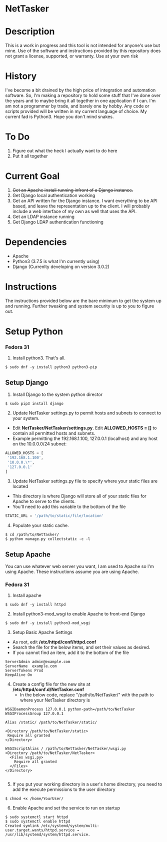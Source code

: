 # NetTasker #
# Description #
This is a work in progress and this tool is not intended for anyone's use but mine.  Use of the software and instructions provided by this repository does not grant a license, supported, or warranty.  Use at your own risk

# History #
I've become a bit drained by the high price of integration and automation software.  So, I'm making a repository to hold some stuff that I've done over the years and to maybe bring it all together in one application if I can.  I'm am not a programmer by trade, and barely one by hobby.  Any code or scripts provided will be written in my current language of choice.  My current fad is Python3.  Hope you don't mind snakes.

# To Do #
1. Figure out what the heck I actually want to do here
2. Put it all together

# Current Goal #
1. ~~Get an Apache install running infront of a Django instance.~~
2. Get Django local authentication working
3. Get an API written for the Django instance.  I want everything to be API based, and leave the representation up to the client.  I will probably include a web interface of my own as well that uses the API.
4. Get an LDAP instance running
4. Get Django LDAP authentication functioning

# Dependencies #
- Apache
- Python3 (3.7.5 is what I'm currently using)
- Django (Currenlty developing on version 3.0.2)

# Instructions #
The instructions provided below are the bare minimum to get the system up and running.  Further tweaking and system security is up to you to figure out.

# Setup Python #

### Fedora 31 ###
1. Install python3.  That's all.
```
$ sudo dnf -y install python3 python3-pip
```


## Setup Django ##
1. Install Django to the system python director
```
$ sudo pip3 install django
```

2. Update NetTasker settings.py to permit hosts and subnets to connect to your system.
 - Edit __NetTasker/NetTasker/settings.py__.  Edit __ALLOWED_HOSTS = []__ to contain all permitted hosts and subnets.
 - Example permitting the 192.168.1.100, 127.0.0.1 (localhost) and any host on the 10.0.0.0/24 subnet:
```python
ALLOWED_HOSTS = [
 '192.168.1.100', 
 '10.0.0.\*',
 '127.0.0.1'
]
```

3. Update NetTasker settings.py file to specify where your static files are located
 - This directory is where Django will store all of your static files for Apache to serve to the clients.
 - You'll need to add this variable to the bottom of the file
```python
STATIC_URL = '/path/to/static/file/location'
```

4. Populate your static cache.
```
$ cd /path/to/NetTasker/
$ python manage.py collectstatic -c -l

```

## Setup Apache ##
You can use whatever web server you want, I am used to Apache so I'm using Apache.  These instructions assume you are using Apache.

### Fedora 31 ###
1. Install apache
```
$ sudo dnf -y install httpd
```

2. Install python3-mod_wsgi to enable Apache to front-end Django
```
$ sudo dnf -y install python3-mod_wsgi
```

3. Setup Basic Apache Settings
 - As root, edit __/etc/httpd/conf/httpd.conf__
 - Search the file for the below items, and set their values as desired.
  - If you cannot find an item, add it to the bottom of the file
```
ServerAdmin admin@example.com
ServerName  example.com
ServerTokens Prod
KeepAlive On
```

4. Create a config file for the new site at __/etc/httpd/conf.d/NetTasker.conf__
	- In the below code, replace "/path/to/NetTasker/" with the path to where your NetTasker directory is
```
WSGIDaemonProcess 127.0.0.1 python-path=/path/to/NetTasker
WSGIProcessGroup 127.0.0.1

Alias /static/ /path/to/NetTasker/static/

<Directory /path/to/NetTasker/static>
 Require all granted
</Directory>

WSGIScriptAlias / /path/to/NetTasker/NetTasker/wsgi.py
<Directory /path/to/NetTasker/NetTasker>
  <Files wsgi.py>
    Require all granted
  </Files>
</Directory>


```

5. If you put your working directory in a user's home directory, you need to add the execute permissions to the user directory
```
$ chmod +x /home/YourUser/
```

6. Enable Apache and set the service to run on startup
```
$ sudo systemctl start httpd
$ sudo systemctl enable httpd
Created symlink /etc/systemd/system/multi-user.target.wants/httpd.service → /usr/lib/systemd/system/httpd.service.
```

